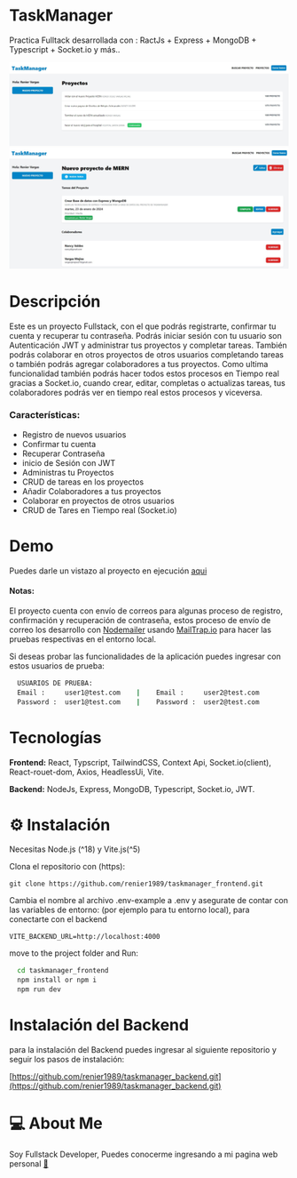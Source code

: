 # TaskManager
Practica Fulltack desarrollada con :  RactJs + Express + MongoDB + Typescript + Socket.io y más..

![main1](https://raw.githubusercontent.com/renier1989/taskmanager_frontend/main/src/assets/main1.jpg)
![main1](https://raw.githubusercontent.com/renier1989/taskmanager_frontend/main/src/assets/main2.jpg)

# Descripción

Este es un proyecto Fullstack, con el que podrás registrarte, confirmar tu cuenta y recuperar tu contraseña. Podrás iniciar sesión con tu usuario son Autenticación JWT y administrar tus proyectos y completar tareas. También podrás colaborar en otros proyectos de otros usuarios completando tareas o también podrás agregar colaboradores a tus proyectos. Como ultima funcionalidad también podrás hacer todos estos procesos en Tiempo real gracias a Socket.io, cuando crear, editar, completas o actualizas tareas, tus colaboradores podrás ver en tiempo real estos procesos y viceversa.

### Características:

- Registro de nuevos usuarios
- Confirmar tu cuenta
- Recuperar Contraseña
- inicio de Sesión con JWT
- Administras tu Proyectos
- CRUD de tareas en los proyectos
- Añadir Colaboradores a tus proyectos
- Colaborar en proyectos de otros usuarios
- CRUD de Tares en Tiempo real (Socket.io)


# Demo

Puedes darle un vistazo al proyecto en ejecución [aqui](https://taskmanager-frontend-renier1989.vercel.app/)

#### Notas: 
El proyecto cuenta con envío de correos para algunas proceso de registro, confirmación y recuperación de contraseña, estos proceso de envío de correo los desarrollo con [Nodemailer](https://nodemailer.com/) usando [MailTrap.io](https://mailtrap.io/) para hacer las pruebas respectivas en el entorno local.

Si deseas probar las funcionalidades de la aplicación puedes ingresar con estos usuarios de prueba:

```bash
  USUARIOS DE PRUEBA:
  Email :     user1@test.com    |    Email :     user2@test.com
  Password :  user1@test.com    |    Password :  user2@test.com
```



# Tecnologías

**Frontend:** React, Typscript, TailwindCSS, Context Api, Socket.io(client), React-rouet-dom, Axios, HeadlessUi, Vite.

**Backend:** NodeJs, Express, MongoDB, Typescript, Socket.io, JWT.


# ⚙ Instalación

Necesitas Node.js (^18) y Vite.js(^5)

Clona el repositorio con (https):
```
git clone https://github.com/renier1989/taskmanager_frontend.git 
```
Cambia el nombre al archivo .env-example a .env y asegurate de contar con las variables de entorno: (por ejemplo para tu entorno local), para conectarte con el backend
```
VITE_BACKEND_URL=http://localhost:4000
```
move to the project folder and Run:
```bash
  cd taskmanager_frontend
  npm install or npm i
  npm run dev
```
    
# Instalación del Backend

para la instalación del Backend puedes ingresar al siguiente repositorio y seguir los pasos de instalación:

[https://github.com/renier1989/taskmanager_backend.git](https://github.com/renier1989/taskmanager_backend.git)






# 💻 About Me
Soy Fullstack Developer,
Puedes conocerme ingresando a mi pagina web personal [🔗](http://reniervargas.com/)